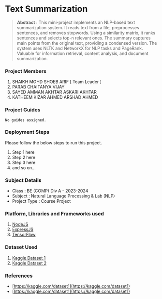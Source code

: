 # Text Summarization

> **Abstract** : This mini-project implements an NLP-based text summarization system. It reads text from a file, preprocesses sentences, and removes stopwords. Using a similarity matrix, it ranks sentences and selects top-n relevant ones. The summary captures main points from the original text, providing a condensed version. The system uses NLTK and NetworkX for NLP tasks and PageRank. Valuable for information retrieval, content analysis, and document summarization.

### Project Members
1. SHAIKH MOHD SHOEB ARIF  [ Team Leader ] 
2. PARAB CHAITANYA VIJAY 
3. SAYED AMMAN AKHTAR ASKARI AKHTAR 
4. KATHEEM KIZAR AHMED ARSHAD AHMED 

### Project Guides
    No guides assigned.

### Deployment Steps
Please follow the below steps to run this project.
1. Step 1 here
2. Step 2 here
3. Step 3 here
3. and so on...

### Subject Details
- Class : BE (COMP) Div A - 2023-2024
- Subject : Natural Language Processing & Lab (NLP)
- Project Type : Course Project

### Platform, Libraries and Frameworks used
1. [NodeJS](https://nodejs.org)
2. [ExpressJS](https://expressjs.org)
3. [TensorFlow](https://tensorflowjs.com)

### Dataset Used
1. [Kaggle Dataset 1](https://kaggle.com/dataset1)
2. [Kaggle Dataset 2](https://kaggle.com/dataset2)

### References
- [https://kaggle.com/dataset1](https://kaggle.com/dataset1)
- [https://kaggle.com/dataset1](https://kaggle.com/dataset1)

